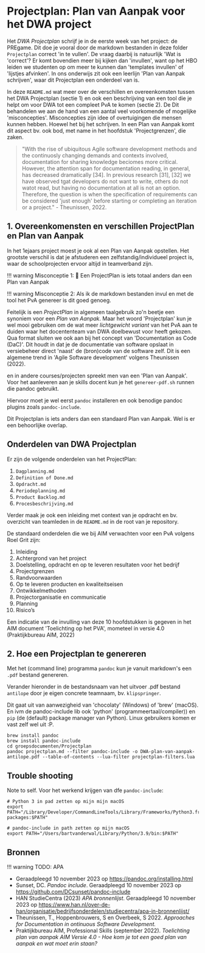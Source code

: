 # Projectplan: Plan van Aanpak voor het DWA project

Het *DWA Projectplan* schrijf je in de eerste week van het project: de PREgame. Dit doe je vooral door de markdown bestanden in deze folder `Projectplan` correct 'in te vullen'. De vraag daarbij is natuurlijk 'Wat is 'correct'? Er komt bovendien meer bij kijken dan 'invullen', want op het HBO leiden we studenten op om meer te kunnen dan 'templates invullen' of 'lijstjes afvinken'. In ons onderwijs zit ook een leerlijn 'Plan van Aanpak schrijven', waar dit Projectplan een onderdeel van is.

In deze `README.md` wat meer over de verschillen en overeenkomsten tussen het DWA Projectplan (sectie 1) en ook een beschrijving van een tool die je helpt om voor DWA tot een compleet PvA te komen (sectie 2). De Dit behandelen we aan de hand van een aantal veel voorkomende of mogelijke 'misconcepties'. Misconcepties zijn idee of overtuigingen die mensen kunnen hebben. Hoewel het bij het schrijven. In een Plan van Aanpak komt dit aspect bv. ook bod, met name in het hoofdstuk 'Projectgrenzen', die zaken.

>"With the rise of ubiquitous Agile software development methods and the continuosly changing demands and contexts involved, documentation for sharing knowledge beciomes more critical. However, the attention span for documentation reading, in general, has decreased dramatically [34]. In previous research [31], [32] we have observed tgat developers do not want to write, others do not watot read, but having no documentation at all is not an option. Therefore, the question is when the specification of requirements can be considered 'just enough' before starting or completing an iteration or a project." - Theunissen, 2022.

## 1. Overeenkomensten en verschillen ProjectPlan en Plan van Aanpak

In het 1ejaars project moest je ook al een Plan van Aanpak opstellen. Het grootste verschil is dat je afstuderen een zelfstandig/individueel project is, waar de schoolprojecten ervoor altijd in teamverband zijn.

!!! warning
Misconceptie 1: 🙈 Een ProjectPlan is iets totaal anders dan een Plan van Aanpak

!!! warning
Misconceptie 2: Als ik de markdown bestanden invul en met de tool het PvA genereer is dit goed genoeg.

Feitelijk is een *ProjectPlan* in algemeen taalgebruik zo'n beetje een synoniem voor een *Plan van Aanpak*. Maar het woord 'Projectplan' kun je wel mooi gebruiken om de wat meer *lichtgewicht variant* van het PvA aan te duiden waar het docententeam van DWA doelbewust voor heeft gekozen. Qua format sluiten we ook aan bij het concept van 'Documentation as Code (DaC)'. Dit houdt in dat je de documentatie van software opslaat in versiebeheer direct 'naast' de (bron)code van de software zelf. Dit is een algemene trend in 'Agile Software development' volgens Theunissen (2022).

en in andere courses/projecten spreekt men van een 'Plan van Aanpak'. Voor het aanleveren aan je skills docent kun je het `genereer-pdf.sh` runnen die pandoc gebruikt.

Hiervoor moet je wel eerst `pandoc` installeren en ook benodige pandoc plugins zoals `pandoc-include`.

Dit Projectplan is iets anders dan een standaard Plan van Aanpak. Wel is er een behoorlijke overlap.

## Onderdelen van DWA Projectplan

Er zijn de volgende onderdelen van het ProjectPlan:

1. `Dagplanning.md`
2. `Definition of Done.md`
3. `Opdracht.md`
4. `Periodeplanning.md`
5. `Product Backlog.md`
6. `Procesbeschrijving.md`

Verder maak je ook een inleiding met context van je opdracht en bv. overzicht van teamleden in de `README.md` in de root van je repository.

De standaard onderdelen die we bij AIM verwachten voor een PvA volgens Roel Grit zijn:

1. Inleiding
2. Achtergrond van het project
3. Doelstelling, opdracht en op te leveren resultaten voor het bedrijf
4. Projectgrenzen
5. Randvoorwaarden
6. Op te leveren producten en kwaliteitseisen
7. Ontwikkelmethoden
8. Projectorganisatie en communicatie
9. Planning
10. Risico’s

Een indicatie van de invulling van deze 10 hoofdstukken is gegeven in het AIM document 'Toelichting op het PVA', mometeel in versie 4.0 (Praktijkbureau AIM, 2022)

## 2. Hoe een Projectplan te genereren

Met het (command line) programma `pandoc` kun je vanuit markdown's een `.pdf` bestand genereren.

Verander hieronder in de bestandsnaam van het uitvoer .pdf bestand `antilope` door je eigen concrete teamnaam, bv. `klipspringer`.

Dit gaat uit van aanwezigheid van 'chocolaty' (Windows) of 'brew' (macOS). En ivm de pandoc-include lib ook 'python' (programmeertaal/compiler)) en `pip` (de (default) package manager van Python). Linux gebruikers komen er vast zelf wel uit :P.

```console
brew install pandoc
brew install pandoc-include
cd groepsdocumenten/Projectplan
pandoc projectplan.md --filter pandoc-include -o DWA-plan-van-aanpak-antilope.pdf --table-of-contents --lua-filter projectplan-filters.lua
```

## Trouble shooting

Note to self. Voor het werkend krijgen van dfe `pandoc-include`: 

```console
# Python 3 in pad zetten op mijn mijn macOS
export PATH="/Library/Developer/CommandLineTools/Library/Frameworks/Python3.framework/Versions/3.9/lib/python3.9/site-packages:$PATH"

# pandoc-include in path zetten op mijn macOS
export PATH="/Users/bartvanderwal/Library/Python/3.9/bin:$PATH"
```

## Bronnen

!!! warning
TODO: APA

- Geraadpleegd 10 november 2023 op <https://pandoc.org/installing.html>
- Sunset, DC. *Pandoc include*. Geraadpleegd 10 november 2023 op <https://github.com/DCsunset/pandoc-include>
- HAN StudieCentra (2023) *APA bronnenlijst*. Geraadpleegd 10 november 2023 op <https://www.han.nl/over-de-han/organisatie/bedrijfsonderdelen/studiecentra/apa-in-bronnenlijst/>
- Theunissen, T., Hoppenbrouwers, S en Overbeek, S 2022. *Approaches for Documentation in ontinuous Software Development.*
- Praktijkbureau AIM, Professional Skills (september 2022). *Toelichting plan van aanpak AIM Versie 4.0 - Hoe kom je tot een goed plan van aanpak en wat moet erin staan?*